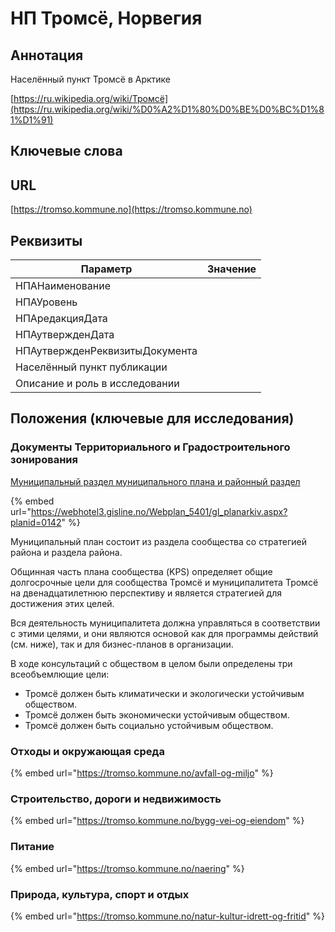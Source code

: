 # НП Тромсё, Норвегия

## Аннотация

Населённый пункт Тромсё в Арктике



[https://ru.wikipedia.org/wiki/Тромсё](https://ru.wikipedia.org/wiki/%D0%A2%D1%80%D0%BE%D0%BC%D1%81%D1%91)

## Ключевые слова

## URL

[https://tromso.kommune.no](https://tromso.kommune.no)

## Реквизиты



| Параметр                       | Значение |
| ------------------------------ | -------- |
| НПАНаименование                |          |
| НПАУровень                     |          |
| НПАредакцияДата                |          |
| НПАутвержденДата               |          |
| НПАутвержденРеквизитыДокумента |          |
| Населённый пункт публикации    |          |
| Описание и роль в исследовании |          |

## Положения (ключевые для исследования)

### Документы Территориального и Градостроительного зонирования

[Муниципальный раздел муниципального плана и районный раздел](https://tromso.kommune.no/politikk/administrasjon/sentrale-planer-og-styringsdokumenter)

{% embed url="https://webhotel3.gisline.no/Webplan_5401/gl_planarkiv.aspx?planid=0142" %}

Муниципальный план состоит из раздела сообщества со стратегией района и раздела района.

Общинная часть плана сообщества (KPS) определяет общие долгосрочные цели для сообщества Тромсё и муниципалитета Тромсё на двенадцатилетнюю перспективу и является стратегией для достижения этих целей.

Вся деятельность муниципалитета должна управляться в соответствии с этими целями, и они являются основой как для программы действий (см. ниже), так и для бизнес-планов в организации.

В ходе консультаций с обществом в целом были определены три всеобъемлющие цели:

* Тромсё должен быть климатически и экологически устойчивым обществом.
* Тромсё должен быть экономически устойчивым обществом.
* Тромсё должен быть социально устойчивым обществом.

### Отходы и окружающая среда

{% embed url="https://tromso.kommune.no/avfall-og-miljo" %}

### Строительство, дороги и недвижимость

{% embed url="https://tromso.kommune.no/bygg-vei-og-eiendom" %}

### Питание

{% embed url="https://tromso.kommune.no/naering" %}

### Природа, культура, спорт и отдых

{% embed url="https://tromso.kommune.no/natur-kultur-idrett-og-fritid" %}

